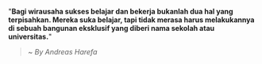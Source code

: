 "**Bagi wirausaha sukses belajar dan bekerja bukanlah dua hal yang terpisahkan. Mereka suka belajar, tapi tidak merasa harus melakukannya di sebuah bangunan eksklusif yang diberi nama sekolah atau universitas.**"

> ~ _By Andreas Harefa_  

